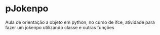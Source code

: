 # pJokenpo
Aula de orientação a objeto em python, no curso de ifce, atividade para fazer um jokenpo utilizando classe e outras funções
